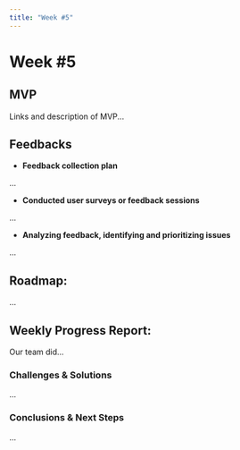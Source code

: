 ```yaml
---
title: "Week #5"
---
```


# **Week #5**

## **MVP**

Links and description of MVP...

## **Feedbacks**

- **Feedback collection plan**

...

- **Conducted user surveys or feedback sessions**

...

- **Analyzing feedback, identifying and prioritizing issues**

...

## **Roadmap**:

...

## **Weekly Progress Report**:

Our team did...

### **Challenges & Solutions**

...

### **Conclusions & Next Steps**

...